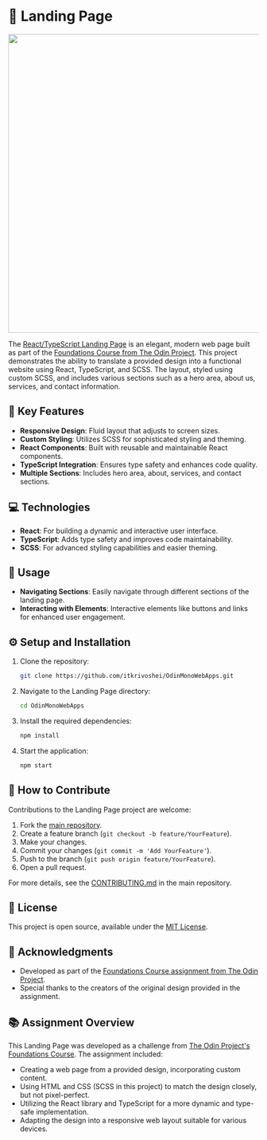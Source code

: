 # 📄 Landing Page
<p align="center">
  <img src="https://github.com/itkrivoshei/OdinMonoWebApps/blob/main/media/Landing.gif?raw=true" height="600">
</p>

The [React/TypeScript Landing Page](https://itkrivoshei.github.io/OdinMonoWebApps/#/Landing) is an elegant, modern web page built as part of the [Foundations Course from The Odin Project](https://www.theodinproject.com/lessons/foundations-landing-page). This project demonstrates the ability to translate a provided design into a functional website using React, TypeScript, and SCSS. The layout, styled using custom SCSS, and includes various sections such as a hero area, about us, services, and contact information.

## 🌟 Key Features

- **Responsive Design**: Fluid layout that adjusts to screen sizes.
- **Custom Styling**: Utilizes SCSS for sophisticated styling and theming.
- **React Components**: Built with reusable and maintainable React components.
- **TypeScript Integration**: Ensures type safety and enhances code quality.
- **Multiple Sections**: Includes hero area, about, services, and contact sections.

## 💻 Technologies

- **React**: For building a dynamic and interactive user interface.
- **TypeScript**: Adds type safety and improves code maintainability.
- **SCSS**: For advanced styling capabilities and easier theming.

## 🚀 Usage

- **Navigating Sections**: Easily navigate through different sections of the landing page.
- **Interacting with Elements**: Interactive elements like buttons and links for enhanced user engagement.

## ⚙️ Setup and Installation

1. Clone the repository:
   ```bash
   git clone https://github.com/itkrivoshei/OdinMonoWebApps.git
   ```
2. Navigate to the Landing Page directory:
   ```bash
   cd OdinMonoWebApps
   ```
3. Install the required dependencies:
   ```bash
   npm install
   ```
4. Start the application:
   ```bash
   npm start
   ```

## 🤝 How to Contribute

Contributions to the Landing Page project are welcome:

1. Fork the [main repository](https://github.com/itkrivoshei/OdinMonoWebApps).
2. Create a feature branch (`git checkout -b feature/YourFeature`).
3. Make your changes.
4. Commit your changes (`git commit -m 'Add YourFeature'`).
5. Push to the branch (`git push origin feature/YourFeature`).
6. Open a pull request.

For more details, see the [CONTRIBUTING.md](https://github.com/itkrivoshei/OdinMonoWebApps/blob/master/CONTRIBUTING.md) in the main repository.

## 📜 License

This project is open source, available under the [MIT License](https://github.com/itkrivoshei/OdinMonoWebApps/blob/master/LICENSE).

## 🌟 Acknowledgments

- Developed as part of the [Foundations Course assignment from The Odin Project](https://www.theodinproject.com/lessons/foundations-landing-page).
- Special thanks to the creators of the original design provided in the assignment.

## 📚 Assignment Overview

This Landing Page was developed as a challenge from [The Odin Project's Foundations Course](https://www.theodinproject.com/lessons/foundations-landing-page). The assignment included:

- Creating a web page from a provided design, incorporating custom content.
- Using HTML and CSS (SCSS in this project) to match the design closely, but not pixel-perfect.
- Utilizing the React library and TypeScript for a more dynamic and type-safe implementation.
- Adapting the design into a responsive web layout suitable for various devices.
